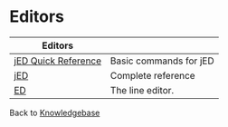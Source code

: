 # Editors

<PageHeader />

| **Editors** |   |
| --- | --- |
| [jED Quick Reference](./../jed-quick-reference/README.md) | Basic commands for jED |
| [jED](./../jed/README.md) | Complete reference |
| [ED](./../ed/README.md) | The line editor. |

Back to [Knowledgebase](./../README.md)
